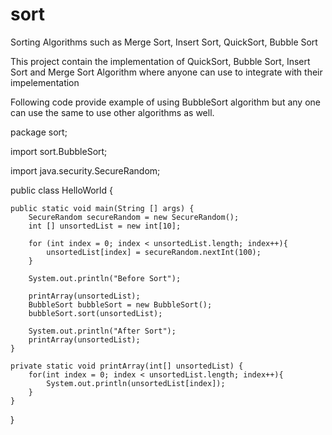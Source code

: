 # sort
Sorting Algorithms such as Merge Sort, Insert Sort, QuickSort, Bubble Sort

This project contain the implementation of QuickSort, Bubble Sort, Insert Sort and Merge Sort Algorithm where anyone can use to integrate with their impelementation

Following code provide example of using BubbleSort algorithm but any one can use the same to use other algorithms as well.

package sort;

import sort.BubbleSort;

import java.security.SecureRandom;

public class HelloWorld {

    public static void main(String [] args) {
        SecureRandom secureRandom = new SecureRandom();
        int [] unsortedList = new int[10];

        for (int index = 0; index < unsortedList.length; index++){
            unsortedList[index] = secureRandom.nextInt(100);
        }

        System.out.println("Before Sort");

        printArray(unsortedList);
        BubbleSort bubbleSort = new BubbleSort();
        bubbleSort.sort(unsortedList);

        System.out.println("After Sort");
        printArray(unsortedList);
    }

    private static void printArray(int[] unsortedList) {
        for(int index = 0; index < unsortedList.length; index++){
            System.out.println(unsortedList[index]);
        }
    }

}
